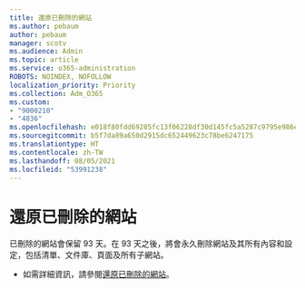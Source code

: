 ```yaml
---
title: 還原已刪除的網站
ms.author: pebaum
author: pebaum
manager: scotv
ms.audience: Admin
ms.topic: article
ms.service: o365-administration
ROBOTS: NOINDEX, NOFOLLOW
localization_priority: Priority
ms.collection: Adm_O365
ms.custom:
- "9000210"
- "4836"
ms.openlocfilehash: e018f80fdd69205fc13f06228df30d145fc5a5287c9795e986e96cdee3e7a67c
ms.sourcegitcommit: b5f7da89a650d2915dc652449623c78be6247175
ms.translationtype: HT
ms.contentlocale: zh-TW
ms.lasthandoff: 08/05/2021
ms.locfileid: "53991238"
---
```

# <a name="restore-deleted-sites"></a>還原已刪除的網站

已刪除的網站會保留 93 天。在 93 天之後，將會永久刪除網站及其所有內容和設定，包括清單、文件庫、頁面及所有子網站。

- 如需詳細資訊，請參閱[還原已刪除的網站](https://docs.microsoft.com/sharepoint/restore-deleted-site-collection)。
